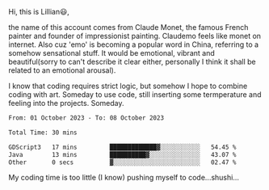 Hi, this is Lillian😃, 

the name of this account comes from Claude Monet, the famous French painter and founder of impressionist painting. Claudemo feels like monet on internet. Also cuz 'emo' is becoming a popular word in China, referring to a somehow sensational stuff. It would be emotional, vibrant and beautiful(sorry to can't describe it clear either, personally I think it shall be  related to an emotional arousal).

I know that coding requires strict logic, but somehow I hope to combine coding with art. Someday to use code, still inserting some termperature and feeling into the projects. Someday.


<!--START_SECTION:waka-->

```txt
From: 01 October 2023 - To: 08 October 2023

Total Time: 30 mins

GDScript3   17 mins         █████████████▓░░░░░░░░░░░   54.45 %
Java        13 mins         ██████████▓░░░░░░░░░░░░░░   43.07 %
Other       0 secs          ▓░░░░░░░░░░░░░░░░░░░░░░░░   02.47 %
```

<!--END_SECTION:waka-->

My coding time is too little (I know)
pushing myself to code...shushi...
